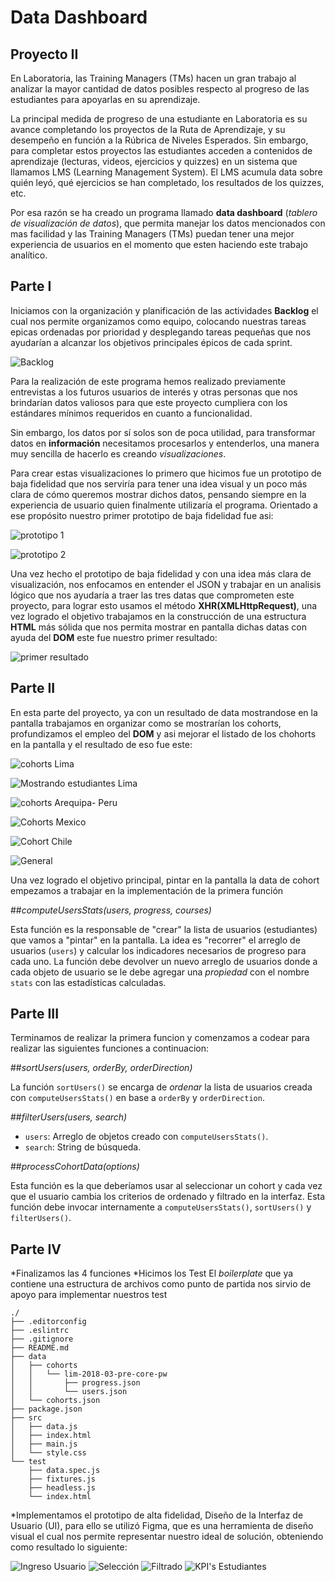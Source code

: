# Data Dashboard

## Proyecto II

En Laboratoria, las Training Managers (TMs) hacen un gran trabajo al analizar la
mayor cantidad de datos posibles respecto al progreso de las estudiantes para
apoyarlas en su aprendizaje.

La principal medida de progreso de una estudiante en Laboratoria es su avance
completando los proyectos de la Ruta de Aprendizaje, y su desempeño en función a la Rúbrica de Niveles Esperados.
Sin embargo, para completar estos proyectos las estudiantes acceden a contenidos
de aprendizaje (lecturas, videos, ejercicios y quizzes) en un sistema que
llamamos LMS (Learning Management System). El LMS acumula data sobre quién
leyó, qué ejercicios se han completado, los resultados de los quizzes, etc.

Por esa razón se ha creado un programa llamado **data dashboard** (_tablero de visualización de datos_), que permita manejar los datos mencionados con mas facilidad y las Training Managers (TMs) puedan tener una mejor experiencia  de usuarios en el momento que esten haciendo este trabajo analítico.


## Parte I

Iniciamos con la organización y planificación de las actividades **Backlog** el cual nos permite organizamos como equipo, colocando nuestras tareas epicas ordenadas por prioridad y desplegando tareas pequeñas que nos ayudarían a alcanzar los objetivos principales épicos de cada sprint.

![Backlog](https://scontent.flim9-1.fna.fbcdn.net/v/t1.15752-9/36398613_1549128271864927_652482717119676416_n.jpg?_nc_cat=0&oh=5134e5a56c9e2d410a65473386f6388c&oe=5BE56184 "Backlog")

Para la realización de este programa hemos realizado previamente entrevistas a los futuros usuarios de interés y otras personas que nos brindarían datos valiosos para que este proyecto cumpliera con los estándares mínimos requeridos en cuanto a funcionalidad. 

Sin embargo, los datos por sí solos son de poca utilidad, para transformar datos
en **información** necesitamos procesarlos y entenderlos, una manera muy
sencilla de hacerlo es creando _visualizaciones_. 

Para crear estas visualizaciones lo primero que hicimos fue un prototipo de baja fidelidad que nos serviría para tener una idea visual y  un poco más clara de cómo queremos mostrar dichos datos, pensando siempre en la experiencia de usuario quien finalmente utilizaría el programa. Orientado a ese propósito nuestro primer prototipo de baja fidelidad fue asi:

![prototipo 1](https://scontent.flim9-1.fna.fbcdn.net/v/t1.15752-9/36382783_1549167855194302_7992423616568360960_n.jpg?_nc_cat=0&oh=13086447804a57ddd91dbee97e19e542&oe=5BABEEA2 "Baja fidelidad 1")


![prototipo 2](https://scontent.flim9-1.fna.fbcdn.net/v/t1.15752-9/36396301_1549176325193455_3320110990841872384_n.jpg?_nc_cat=0&oh=ac76bc3cd86fdbc4c525f61815c891bd&oe=5BA5143B "Baja fidelidad 2")

Una vez hecho el prototipo de baja fidelidad y con una idea más clara de visualización,  nos enfocamos en entender el JSON y trabajar en un analisis lógico que nos ayudaría a traer las tres datas que comprometen este proyecto, para lograr esto usamos el método **XHR(XMLHttpRequest)**, una vez logrado el objetivo trabajamos en la construcción de una estructura **HTML** más sólida que nos permita mostrar en pantalla dichas datas con ayuda del **DOM** este fue nuestro primer resultado:

![primer resultado](https://scontent.flim9-1.fna.fbcdn.net/v/t1.15752-9/36418910_1549130771864677_7622131993236471808_n.jpg?_nc_cat=0&oh=b2371a0c551cfd2221e546e86fd9a670&oe=5BE867B9 "primer resultado")   

## Parte II

En esta parte del proyecto, ya con un resultado de data mostrandose en la pantalla trabajamos en organizar como se mostrarían los cohorts, profundizamos el empleo del **DOM** y asi mejorar el listado de los chohorts en la pantalla y el resultado de eso fue este:

![cohorts Lima](https://scontent.flim9-1.fna.fbcdn.net/v/t1.15752-9/36444427_1549167948527626_4828192592514514944_n.jpg?_nc_cat=0&oh=81c008bf95a2b522e82879096a84d61a&oe=5BEA2B52 "filtrado de cohots Lima")

![Mostrando estudiantes Lima ](https://scontent.flim9-1.fna.fbcdn.net/v/t1.15752-9/36418799_1549167895194298_2251600849325260800_n.jpg?_nc_cat=0&oh=6f62dcdd4d389167d4bcb22bd98714a6&oe=5BE653A0 "Estudiantes Lima")

![cohorts Arequipa- Peru](https://scontent.flim9-1.fna.fbcdn.net/v/t1.15752-9/36444427_1549167948527626_4828192592514514944_n.jpg?_nc_cat=0&oh=81c008bf95a2b522e82879096a84d61a&oe=5BEA2B52 "Arequipa- Peru")

![Cohorts Mexico](https://scontent.flim9-1.fna.fbcdn.net/v/t1.15752-9/36423176_1549167808527640_3194742914106261504_n.jpg?_nc_cat=0&oh=6d285c8c6b2d783c3613ce571ab85f7b&oe=5BA4CDF3 "Mexico ")

![Cohort Chile](https://scontent.flim9-1.fna.fbcdn.net/v/t1.15752-9/36423279_1549167801860974_7296827601119608832_n.jpg?_nc_cat=0&oh=f953848a1cf89eb4a44ff9ca0585232d&oe=5BB2F0D2 "Chile")

![General](https://www.figma.com/proto/Q4oyzXOiifwqLM7cXZiYRGCZ/Untitled?node-id=51%3A1&scaling=scale-down "Dashboard de Prueba")

Una vez logrado el objetivo principal, pintar en la pantalla la data de cohort empezamos a trabajar en la implementación de la primera función

##*computeUsersStats(users, progress, courses)*

Esta función es la responsable de "crear" la lista de usuarios (estudiantes)
que vamos a "pintar" en la pantalla. La idea es "recorrer" el arreglo de
usuarios (`users`) y calcular los indicadores necesarios de progreso para cada
uno. La función debe devolver un nuevo arreglo de usuarios donde a cada objeto
de usuario se le debe agregar una _propiedad_ con el nombre `stats` con las
estadísticas calculadas.

## Parte III

Terminamos de realizar la primera funcion y comenzamos a codear para realizar las siguientes funciones a continuacion:

##*sortUsers(users, orderBy, orderDirection)*

La función `sortUsers()` se encarga de _ordenar_ la lista de usuarios creada con
`computeUsersStats()` en base a `orderBy` y `orderDirection`.


##*filterUsers(users, search)*

* `users`: Arreglo de objetos creado con `computeUsersStats()`.
* `search`: String de búsqueda.

##*processCohortData(options)*

Esta función es la que deberíamos usar al seleccionar un cohort y cada vez que
el usuario cambia los criterios de ordenado y filtrado en la interfaz. Esta
función debe invocar internamente a `computeUsersStats()`, `sortUsers()` y
`filterUsers()`.

## Parte IV

*Finalizamos las 4 funciones
*Hicimos los Test
El _boilerplate_  que ya contiene una estructura de archivos como punto de partida nos sirvio de apoyo para implementar nuestros test

```text
./
├── .editorconfig
├── .eslintrc
├── .gitignore
├── README.md
├── data
│   ├── cohorts
│   │   └── lim-2018-03-pre-core-pw
│   │       ├── progress.json
│   │       └── users.json
│   └── cohorts.json
├── package.json
├── src
│   ├── data.js
│   ├── index.html
│   ├── main.js
│   └── style.css
└── test
    ├── data.spec.js
    ├── fixtures.js
    ├── headless.js
    └── index.html
```
*Implementamos el prototipo de alta fidelidad, Diseño de la Interfaz de Usuario (UI), para ello se utilizó Figma, que es una herramienta de diseño visual el cual nos permite representar nuestro ideal de solución, obteniendo como resultado lo siguiente:

![Ingreso Usuario](https://www.figma.com/proto/Q4oyzXOiifwqLM7cXZiYRGCZ/Untitled?scaling=scale-down&node-id=26%3A0 "Login")
![Selección](https://www.figma.com/proto/Q4oyzXOiifwqLM7cXZiYRGCZ/Untitled?scaling=scale-down&node-id=26%3A8 "Selección de Cohorts")
![Filtrado](https://www.figma.com/proto/Q4oyzXOiifwqLM7cXZiYRGCZ/Untitled?scaling=scale-down&node-id=32%3A30 "Filtrado de Estudiantes")
![KPI's Estudiantes](https://www.figma.com/proto/Q4oyzXOiifwqLM7cXZiYRGCZ/Untitled?scaling=scale-down&node-id=32%3A49 "Progreso de Estudiantes")


